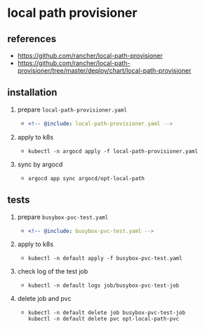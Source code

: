 # local path provisioner

## references

* https://github.com/rancher/local-path-provisioner
* https://github.com/rancher/local-path-provisioner/tree/master/deploy/chart/local-path-provisioner

## installation

1. prepare `local-path-provisioner.yaml`
    * ```yaml
      <!-- @include: local-path-provisioner.yaml -->
      ```
2. apply to k8s
    * ```shell
      kubectl -n argocd apply -f local-path-provisioner.yaml
      ```
3. sync by argocd
    * ```shell
      argocd app sync argocd/opt-local-path
      ```

## tests

1. prepare `busybox-pvc-test.yaml`
    * ```yaml
      <!-- @include: busybox-pvc-test.yaml -->
      ```
2. apply to k8s
    * ```shell
      kubectl -n default apply -f busybox-pvc-test.yaml
      ```
3. check log of the test job
    * ```shell
      kubectl -n default logs job/busybox-pvc-test-job
      ```
4. delete job and pvc
    * ```shell
      kubectl -n default delete job busybox-pvc-test-job
      kubectl -n default delete pvc opt-local-path-pvc
      ```
